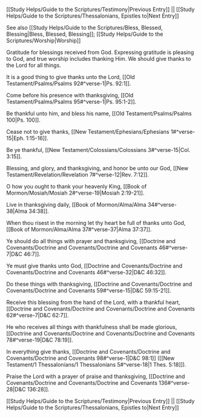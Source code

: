 [[Study Helps/Guide to the Scriptures/Testimony|Previous Entry]]  ||  [[Study Helps/Guide to the Scriptures/Thessalonians, Epistles to|Next Entry]]

 See also [[Study Helps/Guide to the Scriptures/Bless, Blessed, Blessing|Bless, Blessed, Blessing]]; [[Study Helps/Guide to the Scriptures/Worship|Worship]]

 Gratitude for blessings received from God. Expressing gratitude is pleasing to God, and true worship includes thanking Him. We should give thanks to the Lord for all things.

 It is a good thing to give thanks unto the Lord, [[Old Testament/Psalms/Psalms 92#^verse-1|Ps. 92:1]].

 Come before his presence with thanksgiving, [[Old Testament/Psalms/Psalms 95#^verse-1|Ps. 95:1-2]].

 Be thankful unto him, and bless his name, [[Old Testament/Psalms/Psalms 100|Ps. 100]].

 Cease not to give thanks, [[New Testament/Ephesians/Ephesians 1#^verse-15|Eph. 1:15-16]].

 Be ye thankful, [[New Testament/Colossians/Colossians 3#^verse-15|Col. 3:15]].

 Blessing, and glory, and thanksgiving, and honor be unto our God, [[New Testament/Revelation/Revelation 7#^verse-12|Rev. 7:12]].

 O how you ought to thank your heavenly King, [[Book of Mormon/Mosiah/Mosiah 2#^verse-19|Mosiah 2:19-21]].

 Live in thanksgiving daily, [[Book of Mormon/Alma/Alma 34#^verse-38|Alma 34:38]].

 When thou risest in the morning let thy heart be full of thanks unto God, [[Book of Mormon/Alma/Alma 37#^verse-37|Alma 37:37]].

 Ye should do all things with prayer and thanksgiving, [[Doctrine and Covenants/Doctrine and Covenants/Doctrine and Covenants 46#^verse-7|D&C 46:7]].

 Ye must give thanks unto God, [[Doctrine and Covenants/Doctrine and Covenants/Doctrine and Covenants 46#^verse-32|D&C 46:32]].

 Do these things with thanksgiving, [[Doctrine and Covenants/Doctrine and Covenants/Doctrine and Covenants 59#^verse-15|D&C 59:15-21]].

 Receive this blessing from the hand of the Lord, with a thankful heart, [[Doctrine and Covenants/Doctrine and Covenants/Doctrine and Covenants 62#^verse-7|D&C 62:7]].

 He who receives all things with thankfulness shall be made glorious, [[Doctrine and Covenants/Doctrine and Covenants/Doctrine and Covenants 78#^verse-19|D&C 78:19]].

 In everything give thanks, [[Doctrine and Covenants/Doctrine and Covenants/Doctrine and Covenants 98#^verse-1|D&C 98:1]] ([[New Testament/1 Thessalonians/1 Thessalonians 5#^verse-18|1 Thes. 5:18]]).

 Praise the Lord with a prayer of praise and thanksgiving, [[Doctrine and Covenants/Doctrine and Covenants/Doctrine and Covenants 136#^verse-28|D&C 136:28]].

[[Study Helps/Guide to the Scriptures/Testimony|Previous Entry]]  ||  [[Study Helps/Guide to the Scriptures/Thessalonians, Epistles to|Next Entry]]